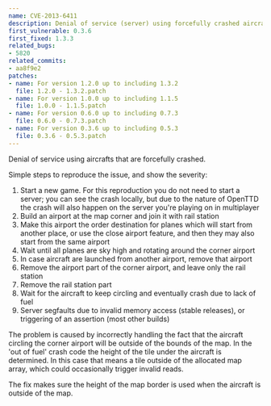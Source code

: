 ```yaml
---
name: CVE-2013-6411
description: Denial of service (server) using forcefully crashed aircrafts.
first_vulnerable: 0.3.6
first_fixed: 1.3.3
related_bugs:
- 5820
related_commits:
- aa8f9e2
patches:
- name: For version 1.2.0 up to including 1.3.2
  file: 1.2.0 - 1.3.2.patch
- name: For version 1.0.0 up to including 1.1.5
  file: 1.0.0 - 1.1.5.patch
- name: For version 0.6.0 up to including 0.7.3
  file: 0.6.0 - 0.7.3.patch
- name: For version 0.3.6 up to including 0.5.3
  file: 0.3.6 - 0.5.3.patch
---
```


Denial of service using aircrafts that are forcefully crashed.

Simple steps to reproduce the issue, and show the severity:
1. Start a new game. For this reproduction you do not need to start a server;
   you can see the crash locally, but due to the nature of OpenTTD the crash
   will also happen on the server you're playing on in multiplayer
1. Build an airport at the map corner and join it with rail station
1. Make this airport the order destination for planes which will start 
   from another place, or use the close airport feature, and then they may 
   also start from the same airport
1. Wait until all planes are sky high and rotating around the corner airport
1. In case aircraft are launched from another airport, remove that airport
1. Remove the airport part of the corner airport, and leave only the rail station
1. Remove the rail station part
1. Wait for the aircraft to keep circling and eventually crash due to lack of fuel
1. Server segfaults due to invalid memory access (stable releases), or triggering 
   of an assertion (most other builds)

The problem is caused by incorrectly handling the fact that the aircraft circling the
corner airport will be outside of the bounds of the map. In the 'out of fuel' crash
code the height of the tile under the aircraft is determined. In this case that means
a tile outside of the allocated map array, which could occasionally trigger invalid
reads.

The fix makes sure the height of the map border is used when the aircraft is outside
of the map.
